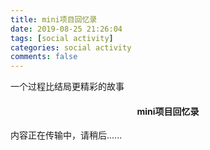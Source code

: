 ```yaml
---
title: mini项目回忆录
date: 2019-08-25 21:26:04
tags: [social activity]
categories: social activity
comments: false
---
```


一个过程比结局更精彩的故事

<!--more-->

<html>
<body>

<h4 style="text-align:center">mini项目回忆录</h4>
<p>内容正在传输中，请稍后......</p>

</body>
</html>